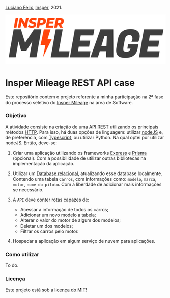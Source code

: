 [Luciano Felix](https://github.com/FelixLuciano), [Insper](https://www.insper.edu.br/), 2021.

[![Insper Mileage logo](public/assets/mileage-logo.svg)](https://inspermileage.netlify.app/)

# Insper Mileage REST API case

Este repositório contém o projeto referente a minha participação na 2ª fase do processo seletivo do [Insper Mileage](https://www.instagram.com/inspermileage/) na área de Software.

### Objetivo

A atividade consiste na criação de uma [API REST](https://pt.wikipedia.org/wiki/REST) utilizando os principais métodos [HTTP](https://developer.mozilla.org/pt-BR/docs/Web/HTTP/Overview). Para isso, há duas opções de linguagem: utilizar [nodeJS](https://nodejs.org/en/) e, de preferência, com [Typescript](https://www.typescriptlang.org/), ou utilizar Python. Na qual optei por utilizar nodeJS. Então, deve-se:

1. Criar uma aplicação utilizando os frameworks [Express](https://expressjs.com/pt-br/) e [Prisma](https://www.prisma.io/) (opcional). Com a possibilidade de utilizar outras bibliotecas na implementação da aplicação.

2. Utilizar um [Database relacional](https://pt.wikipedia.org/wiki/Banco_de_dados_relacional), atualizando esse database localmente. Contendo uma tabela `Carros`, com informações como: `modelo`, `marca`, `motor`, `nome do piloto`. Com a liberdade de adicionar mais informações se necessário.

3. A `API` deve conter rotas capazes de:
    -  Acessar a informação de todos os carros;
    -  Adicionar um novo modelo a tabela;
    -  Alterar o valor do motor de algum dos modelos;
    -  Deletar um dos modelos;
    -  Filtrar os carros pelo motor.

4. Hospedar a aplicação em algum serviço de nuvem para aplicações.

### Como utilizar

To do.

### Licença

Este projeto está sob a [licença do MIT](https://github.com/FelixLuciano/Insper-Mileage-RESTful-API-case/blob/main/LICENSE)!
